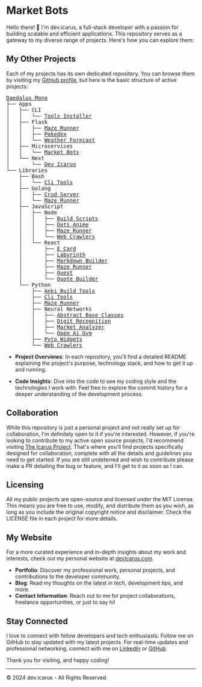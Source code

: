 # Market Bots

Hello there! 👋 I'm dev.icarus, a full-stack developer with a passion for building scalable and efficient applications. This repository serves as a gateway to my diverse range of projects. Here's how you can explore them:

## My Other Projects

Each of my projects has its own dedicated repository. You can browse them by visiting my [GitHub profile](https://github.com/icarus612), but here is the basic structure of active projects:


<pre>
<a href="https://github.com/icarus612/daedalus-mono">Daedalus Mono</a>
├── Apps
│   ├── CLI
│   │   └── <a href="https://github.com/icarus612/toolsInstaller-app-cli">Tools Installer</a>
│   ├── Flask
│   │   ├── <a href="https://github.com/icarus612/mazeRunner-app-flask">Maze Runner</a>
│   │   ├── <a href="https://github.com/icarus612/pokedex-app-flask">Pokedex</a>
│   │   └── <a href="https://github.com/icarus612/weatherFortcast-app-flask">Weather Forecast</a>
│   ├── Microservices
│   │   └── <a href="https://github.com/icarus612/marketBots-app-microservice">Market Bots</a>
│   └── Next
│       └── <a href="https://github.com/icarus612/devIcarus-app-next">Dev Icarus</a>
└── Libraries
    ├── Bash
    │   └── <a href="https://github.com/icarus612/cliTools-lib-SH">Cli Tools</a>
    ├── Golang
    │   ├── <a href="https://github.com/icarus612/crudServer-lib-GO">Crud Server</a>
    │   └── <a href="https://github.com/icarus612/mazeRunner-lib-GO">Maze Runner</a>
    ├── JavaScript
    │   ├── Node
    │   │   ├── <a href="https://github.com/icarus612/buildScripts-node-JS">Build Scripts</a>
    │   │   ├── <a href="https://github.com/icarus612/dotsAnime-node-JS">Dots Anime</a>
    │   │   ├── <a href="https://github.com/icarus612/mazeRunner-node-JS">Maze Runner</a>
    │   │   └── <a href="https://github.com/icarus612/webCrawlers-node-JS">Web Crawlers</a>
    │   └── React
    │       ├── <a href="https://github.com/icarus612/eCard-react-JS">E Card</a>
    │       ├── <a href="https://github.com/icarus612/labyrinth-react-JS">Labyrinth</a>
    │       ├── <a href="https://github.com/icarus612/markdownBuilder-react-JS">Markdown Builder</a>
    │       ├── <a href="https://github.com/icarus612/mazeRunner-react-JS">Maze Runner</a>
    │       ├── <a href="https://github.com/icarus612/quest-react-JS">Quest</a>
    │       └── <a href="https://github.com/icarus612/quotebuilder-react-JS">Quote Builder</a>
    └── Python
        ├── <a href="https://github.com/icarus612/ankiBuilTools-lib-PY">Anki Build Tools</a>
        ├── <a href="https://github.com/icarus612/cliTools-lib-PY">Cli Tools</a>
        ├── <a href="https://github.com/icarus612/mazeRunner-lib-PY">Maze Runner</a>
        ├── Neural Networks
        │   ├── <a href="https://github.com/icarus612/abc-ANN-PY">Abstract Base Classes</a>
        │   ├── <a href="https://github.com/icarus612/digitRecognition-ANN-PY">Digit Recognition</a>
        │   ├── <a href="https://github.com/icarus612/marketAnalyzer-ANN-PY">Market Analyzer</a>
        │   └── <a href="https://github.com/icarus612/openAIGym-ANN-PY">Open Ai Gym</a>
        ├── <a href="https://github.com/icarus612/pytoWidgets-lib-PY">Pyto Widgets</a>
        └── <a href="https://github.com/icarus612/webCrawlers-lib-PY">Web Crawlers</a>
</pre>

- **Project Overviews**: In each repository, you'll find a detailed README explaining the project's purpose, technology stack, and how to get it up and running.

- **Code Insights**: Dive into the code to see my coding style and the technologies I work with. Feel free to explore the commit history for a deeper understanding of the development process.

## Collaboration

While this repository is just a personal project and not really set up for collaboration, I'm definitely open to it if you're interested. However, if you're looking to contribute to my active open source projects, I'd recommend visiting [The Icarus Project](https://github.com/the-icarus-project). That's where you'll find projects specifically designed for collaboration, complete with all the details and guidelines you need to get started. If you are still undeterred and wish to contribute please make a PR detailing the bug or feature, and I'll get to it as soon as I can.

## Licensing

All my public projects are open-source and licensed under the MIT License. This means you are free to use, modify, and distribute them as you wish, as long as you include the original copyright notice and disclaimer. Check the LICENSE file in each project for more details.

## My Website

For a more curated experience and in-depth insights about my work and interests, check out my personal website at [devicarus.com](https://devicarus.com).

- **Portfolio**: Discover my professional work, personal projects, and contributions to the developer community.
- **Blog**: Read my thoughts on the latest in tech, development tips, and more.
- **Contact Information**: Reach out to me for project collaborations, freelance opportunities, or just to say hi!

## Stay Connected

I love to connect with fellow developers and tech enthusiasts. Follow me on GitHub to stay updated with my latest projects. For real-time updates and professional networking, connect with me on [LinkedIn](https://www.linkedin.com/in/ellis-hogan-99a646161) or [GitHub](https://github.com/icarus612).

Thank you for visiting, and happy coding!

---

© 2024 dev.icarus - All Rights Reserved.

